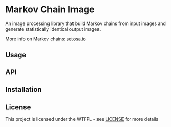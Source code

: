 # Markov Chain Image

An image processing library that build Markov chains from input images and generate statistically identical output images.

More info on Markov chains: [setosa.io](http://setosa.io/ev/markov-chains/)


## Usage


## API


## Installation


## License

This project is licensed under the WTFPL - see [LICENSE](LICENSE) for more details
